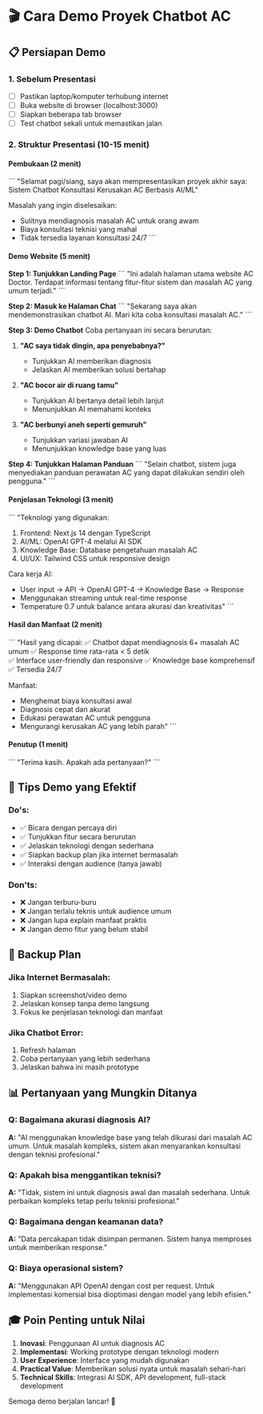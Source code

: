 # 🎬 Cara Demo Proyek Chatbot AC

## 📋 Persiapan Demo

### 1. Sebelum Presentasi
- [ ] Pastikan laptop/komputer terhubung internet
- [ ] Buka website di browser (localhost:3000)
- [ ] Siapkan beberapa tab browser
- [ ] Test chatbot sekali untuk memastikan jalan

### 2. Struktur Presentasi (10-15 menit)

#### **Pembukaan (2 menit)**
\`\`\`
"Selamat pagi/siang, saya akan mempresentasikan proyek akhir saya:
Sistem Chatbot Konsultasi Kerusakan AC Berbasis AI/ML"

Masalah yang ingin diselesaikan:
- Sulitnya mendiagnosis masalah AC untuk orang awam
- Biaya konsultasi teknisi yang mahal
- Tidak tersedia layanan konsultasi 24/7
\`\`\`

#### **Demo Website (5 menit)**

**Step 1: Tunjukkan Landing Page**
\`\`\`
"Ini adalah halaman utama website AC Doctor.
Terdapat informasi tentang fitur-fitur sistem dan masalah AC yang umum terjadi."
\`\`\`

**Step 2: Masuk ke Halaman Chat**
\`\`\`
"Sekarang saya akan mendemonstrasikan chatbot AI.
Mari kita coba konsultasi masalah AC."
\`\`\`

**Step 3: Demo Chatbot**
Coba pertanyaan ini secara berurutan:

1. **"AC saya tidak dingin, apa penyebabnya?"**
   - Tunjukkan AI memberikan diagnosis
   - Jelaskan AI memberikan solusi bertahap

2. **"AC bocor air di ruang tamu"**
   - Tunjukkan AI bertanya detail lebih lanjut
   - Menunjukkan AI memahami konteks

3. **"AC berbunyi aneh seperti gemuruh"**
   - Tunjukkan variasi jawaban AI
   - Menunjukkan knowledge base yang luas

**Step 4: Tunjukkan Halaman Panduan**
\`\`\`
"Selain chatbot, sistem juga menyediakan panduan perawatan AC
yang dapat dilakukan sendiri oleh pengguna."
\`\`\`

#### **Penjelasan Teknologi (3 menit)**
\`\`\`
"Teknologi yang digunakan:

1. Frontend: Next.js 14 dengan TypeScript
2. AI/ML: OpenAI GPT-4 melalui AI SDK
3. Knowledge Base: Database pengetahuan masalah AC
4. UI/UX: Tailwind CSS untuk responsive design

Cara kerja AI:
- User input → API → OpenAI GPT-4 → Knowledge Base → Response
- Menggunakan streaming untuk real-time response
- Temperature 0.7 untuk balance antara akurasi dan kreativitas"
\`\`\`

#### **Hasil dan Manfaat (2 menit)**
\`\`\`
"Hasil yang dicapai:
✅ Chatbot dapat mendiagnosis 6+ masalah AC umum
✅ Response time rata-rata < 5 detik  
✅ Interface user-friendly dan responsive
✅ Knowledge base komprehensif
✅ Tersedia 24/7

Manfaat:
- Menghemat biaya konsultasi awal
- Diagnosis cepat dan akurat
- Edukasi perawatan AC untuk pengguna
- Mengurangi kerusakan AC yang lebih parah"
\`\`\`

#### **Penutup (1 menit)**
\`\`\`
"Terima kasih. Apakah ada pertanyaan?"
\`\`\`

## 🎯 Tips Demo yang Efektif

### Do's:
- ✅ Bicara dengan percaya diri
- ✅ Tunjukkan fitur secara berurutan
- ✅ Jelaskan teknologi dengan sederhana
- ✅ Siapkan backup plan jika internet bermasalah
- ✅ Interaksi dengan audience (tanya jawab)

### Don'ts:
- ❌ Jangan terburu-buru
- ❌ Jangan terlalu teknis untuk audience umum
- ❌ Jangan lupa explain manfaat praktis
- ❌ Jangan demo fitur yang belum stabil

## 🔧 Backup Plan

### Jika Internet Bermasalah:
1. Siapkan screenshot/video demo
2. Jelaskan konsep tanpa demo langsung
3. Fokus ke penjelasan teknologi dan manfaat

### Jika Chatbot Error:
1. Refresh halaman
2. Coba pertanyaan yang lebih sederhana
3. Jelaskan bahwa ini masih prototype

## 📊 Pertanyaan yang Mungkin Ditanya

### **Q: Bagaimana akurasi diagnosis AI?**
**A:** "AI menggunakan knowledge base yang telah dikurasi dari masalah AC umum. Untuk masalah kompleks, sistem akan menyarankan konsultasi dengan teknisi profesional."

### **Q: Apakah bisa menggantikan teknisi?**
**A:** "Tidak, sistem ini untuk diagnosis awal dan masalah sederhana. Untuk perbaikan kompleks tetap perlu teknisi profesional."

### **Q: Bagaimana dengan keamanan data?**
**A:** "Data percakapan tidak disimpan permanen. Sistem hanya memproses untuk memberikan response."

### **Q: Biaya operasional sistem?**
**A:** "Menggunakan API OpenAI dengan cost per request. Untuk implementasi komersial bisa dioptimasi dengan model yang lebih efisien."

## 🎓 Poin Penting untuk Nilai

1. **Inovasi**: Penggunaan AI untuk diagnosis AC
2. **Implementasi**: Working prototype dengan teknologi modern
3. **User Experience**: Interface yang mudah digunakan
4. **Practical Value**: Memberikan solusi nyata untuk masalah sehari-hari
5. **Technical Skills**: Integrasi AI SDK, API development, full-stack development

Semoga demo berjalan lancar! 🚀

